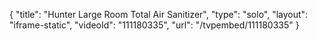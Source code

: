 {
    "title": "Hunter Large Room Total Air Sanitizer",
    "type": "solo",
    "layout": "iframe-static",
    "videoId": "111180335",
    "url": "\/tvpembed\/111180335"
}